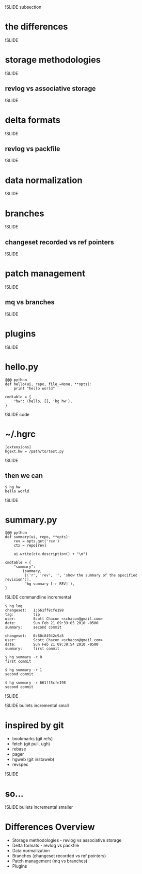 !SLIDE subsection

# the differences #

!SLIDE

# storage methodologies #

!SLIDE

## revlog vs associative storage #

!SLIDE

# delta formats #

!SLIDE

## revlog vs packfile #

!SLIDE

# data normalization #

!SLIDE

# branches #

!SLIDE

## changeset recorded vs ref pointers ##


!SLIDE

# patch management #

!SLIDE

## mq vs branches ##


!SLIDE

# plugins #

!SLIDE

# hello.py #

	@@@ python
	def hello(ui, repo, file_=None, **opts):
	    print "hello world"

	cmdtable = {
	    "hw": (hello, [], 'hg hw'),
	}

!SLIDE code

# ~/.hgrc #

	[extensions]
	hgext.hw = /path/to/test.py

!SLIDE

## then we can ##

	$ hg hw
	hello world

!SLIDE

# summary.py #

	@@@ python
	def summary(ui, repo, **opts):
	    rev = opts.get('rev')
	    ctx = repo[rev]

	    ui.write(ctx.description() + "\n")

	cmdtable = {
	    "summary":
	        (summary,
	         [('r', 'rev', '', 'show the summary of the specified revision')],
	         'hg summary [-r REV]'),
	}

!SLIDE commandline incremental

	$ hg log
	changeset:   1:661ff8cfe198
	tag:         tip
	user:        Scott Chacon <schacon@gmail.com>
	date:        Sun Feb 21 09:39:05 2010 -0500
	summary:     second commit

	changeset:   0:80c84942c9a5
	user:        Scott Chacon <schacon@gmail.com>
	date:        Sun Feb 21 09:38:54 2010 -0500
	summary:     first commit

	$ hg summary -r 0
	first commit

	$ hg summary -r 1
	second commit

	$ hg summary -r 661ff8cfe198
	second commit

!SLIDE

!SLIDE bullets incremental small

# inspired by git #

* bookmarks (git refs)
* fetch (git pull, ugh)
* rebase
* pager
* hgweb (git instaweb)
* revspec

!SLIDE

# so... #


!SLIDE bullets incremental smaller

# Differences Overview #

* Storage methodologies - revlog vs associative storage
* Delta formats - revlog vs packfile
* Data normalization
* Branches (changeset recorded vs ref pointers)
* Patch management (mq vs branches)
* Plugins

